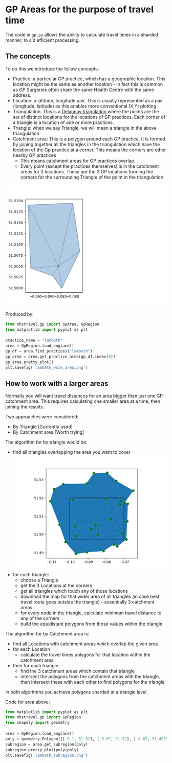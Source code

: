 # GP Areas for the purpose of travel time

The code in `gp.py` allows the ability to calculate travel times in a sharded manner, to aid efficient processing.

## The concepts

To do this we introduce the follow concepts:

- Practice: a particular GP practice, which has a geographic location. This location might be the same as another
  location - in fact this is common as GP Surgeries often share the same Health Centre with the same address.
- Location: a latitude, longitude pair. This is usually represented as a pair
  (longitude, latitude) as this enables more conventional (X,Y) plotting
- Triangulation. This is a
  [Delaunay triagulation](https://en.wikipedia.org/wiki/Delaunay_triangulation)
  where the points are the set of distinct locations for the locations of GP practices. Each corner of a triangle is a
  location of one or more practices.
- Triangle: when we say Triangle, we will mean a triangle in the above triangulation
- Catchment area: This is a polygon around each GP practice. It is formed by joining together all the triangles in the
  triangulation which have the location of the Gp practice at a corner. This means the corners are other nearby GP
  practices
    - This means catchment areas for GP practices overlap.
    - Every point (except the practices themselves) is in the catchment areas for 3 locations. These are the 3 GP
      locations forming the corners for the surrounding Triangle of the point in the triangulation

![Catchment area and triangles around a GP practice](lambeth_walk_area.png "Catchment area and triangles around a Practice")

Produced by:

```python
from nhstravel.gp import GpArea, GpRegion
from matplotlib import pyplot as plt

practice_name = "lambeth"
area = GpRegion.load_england()
gp_df = area.find_practices("lambeth")
gp_area = area.get_practice_area(gp_df.index[0])
gp_area.pretty_plot()
plt.savefig('lambeth_walk_area.png')
```

## How to work with a larger areas

Normally you will want travel distances for an area bigger than just one GP catchment area. This requires calculating
one smaller area at a time, then joining the results.

Two approaches were considered:

- By Triangle \[Currently used\]
- By Catchment area \[Worth trying\]

The algorithm for by triangle would be:

- find all triangles overlapping the area you want to cover
  ![Area and triangles around part of lambeth](lambeth_subregion.png)
- for each triangle:
    - choose a Triangle
    - get the 3 Locations at the corners
    - get all triangles which touch any of those locations
    - download the map for that wider area of all triangles (in case best travel route goes outside the triangle) -
      essentially 3 catchment areas
    - for every node in the triangle, calculate minimum travel distance to any of the corners
    - build the equidistant polygons from those values within the triangle

The algorithm for by Catchment area is:

- find all Locations with catchment areas which overlap the given area
- for each Location
    - calculate the travel times polygons for that location within the catchment area
- then for each triangle
    - find the 3 catchment areas which contain that triangle
    - intersect the polygons from the catchment areas with the triangle, then intersect these with each other to find
      polygons for the triangle

In both algorithms you achieve polygons sharded at a triangle level.

Code for area above:

```python
from matplotlib import pyplot as plt
from nhstravel.gp import GpRegion
from shapely import geometry

area = GpRegion.load_england()
poly = geometry.Polygon([[-0.1, 51.52], [-0.07, 51.52], [-0.07, 51.4975], [-0.1, 51.4975], [-0.1, 51.52]])
subregion = area.get_subregion(poly)
subregion.pretty_plot(poly=poly)
plt.savefig('lambeth_subregion.png')
```